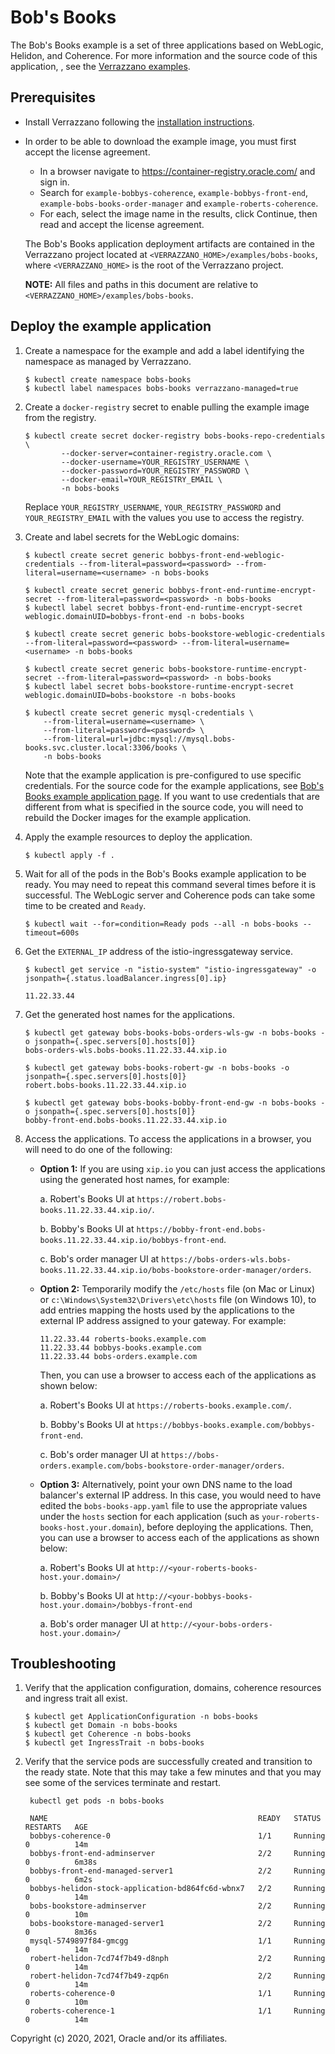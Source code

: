 # Bob's Books

The Bob's Books example is a set of three applications based on WebLogic, Helidon, and Coherence. For more information and the source code of this application, , see the [Verrazzano examples](https://github.com/verrazzano/examples).

## Prerequisites

* Install Verrazzano following the [installation instructions](https://verrazzano.io/docs/setup/install/installation/).
* In order to be able to download the example image, you must first accept the license agreement.
  * In a browser navigate to https://container-registry.oracle.com/ and sign in.
  * Search for `example-bobbys-coherence`, `example-bobbys-front-end`, `example-bobs-books-order-manager` and `example-roberts-coherence`.
  * For each, select the image name in the results, click Continue, then read and accept the license agreement.

   The Bob's Books application deployment artifacts are contained in the Verrazzano project located at 
   `<VERRAZZANO_HOME>/examples/bobs-books`, where `<VERRAZZANO_HOME>` is the root of the Verrazzano project.

   **NOTE:** All files and paths in this document are relative to `<VERRAZZANO_HOME>/examples/bobs-books`.

## Deploy the example application

1. Create a namespace for the example and add a label identifying the namespace as managed by Verrazzano.

    ```
    $ kubectl create namespace bobs-books
    $ kubectl label namespaces bobs-books verrazzano-managed=true
    ```

1. Create a `docker-registry` secret to enable pulling the example image from the registry.
   ```
   $ kubectl create secret docker-registry bobs-books-repo-credentials \
           --docker-server=container-registry.oracle.com \
           --docker-username=YOUR_REGISTRY_USERNAME \
           --docker-password=YOUR_REGISTRY_PASSWORD \
           --docker-email=YOUR_REGISTRY_EMAIL \
           -n bobs-books
   ```
   
   Replace `YOUR_REGISTRY_USERNAME`, `YOUR_REGISTRY_PASSWORD` and `YOUR_REGISTRY_EMAIL` 
   with the values you use to access the registry.  
      
1. Create and label secrets for the WebLogic domains:
    ```
    $ kubectl create secret generic bobbys-front-end-weblogic-credentials --from-literal=password=<password> --from-literal=username=<username> -n bobs-books

    $ kubectl create secret generic bobbys-front-end-runtime-encrypt-secret --from-literal=password=<password> -n bobs-books
    $ kubectl label secret bobbys-front-end-runtime-encrypt-secret weblogic.domainUID=bobbys-front-end -n bobs-books

    $ kubectl create secret generic bobs-bookstore-weblogic-credentials --from-literal=password=<password> --from-literal=username=<username> -n bobs-books

    $ kubectl create secret generic bobs-bookstore-runtime-encrypt-secret --from-literal=password=<password> -n bobs-books
    $ kubectl label secret bobs-bookstore-runtime-encrypt-secret weblogic.domainUID=bobs-bookstore -n bobs-books

    $ kubectl create secret generic mysql-credentials \
        --from-literal=username=<username> \
        --from-literal=password=<password> \
        --from-literal=url=jdbc:mysql://mysql.bobs-books.svc.cluster.local:3306/books \
        -n bobs-books
    ```
   Note that the example application is pre-configured to use specific credentials.
   For the source code for the example applications, see
   [Bob's Books example application page](https://github.com/verrazzano/examples/tree/master/bobs-books).
   If you want to use credentials that are different from what is specified in the source code, you will need to rebuild the Docker images for the example application.

1. Apply the example resources to deploy the application.
   ```
   $ kubectl apply -f .
   ```

1. Wait for all of the pods in the Bob's Books example application to be ready.
   You may need to repeat this command several times before it is successful.
   The WebLogic server and Coherence pods can take some time to be created and `Ready`.
   ```
   $ kubectl wait --for=condition=Ready pods --all -n bobs-books --timeout=600s
   ```

1. Get the `EXTERNAL_IP` address of the istio-ingressgateway service.
    ```
    $ kubectl get service -n "istio-system" "istio-ingressgateway" -o jsonpath={.status.loadBalancer.ingress[0].ip}

    11.22.33.44
    ```

1. Get the generated host names for the applications.
   ```
   $ kubectl get gateway bobs-books-bobs-orders-wls-gw -n bobs-books -o jsonpath={.spec.servers[0].hosts[0]}
   bobs-orders-wls.bobs-books.11.22.33.44.xip.io

   $ kubectl get gateway bobs-books-robert-gw -n bobs-books -o jsonpath={.spec.servers[0].hosts[0]}
   robert.bobs-books.11.22.33.44.xip.io

   $ kubectl get gateway bobs-books-bobby-front-end-gw -n bobs-books -o jsonpath={.spec.servers[0].hosts[0]}
   bobby-front-end.bobs-books.11.22.33.44.xip.io
   ```

1. Access the applications. To access the applications in a browser, you will need to do one of the following:
    * **Option 1:** If you are using `xip.io` you can just access the applications using the generated host names, for example:

      a. Robert's Books UI at `https://robert.bobs-books.11.22.33.44.xip.io/`.

      b. Bobby's Books UI at `https://bobby-front-end.bobs-books.11.22.33.44.xip.io/bobbys-front-end`.

      c. Bob's order manager  UI at `https://bobs-orders-wls.bobs-books.11.22.33.44.xip.io/bobs-bookstore-order-manager/orders`.

    * **Option 2:** Temporarily modify the `/etc/hosts` file (on Mac or Linux) or `c:\Windows\System32\Drivers\etc\hosts` file (on Windows 10), to add entries mapping the hosts used by the applications to the external IP address assigned to your gateway. For example:
      ```
      11.22.33.44 roberts-books.example.com
      11.22.33.44 bobbys-books.example.com
      11.22.33.44 bobs-orders.example.com
      ```
      Then, you can use a browser to access each of the applications as shown below:
      
      a. Robert's Books UI at `https://roberts-books.example.com/`.

      b. Bobby's Books UI at `https://bobbys-books.example.com/bobbys-front-end`.

      c. Bob's order manager  UI at `https://bobs-orders.example.com/bobs-bookstore-order-manager/orders`.

    * **Option 3:** Alternatively, point your own DNS name to the load balancer's external IP address. In this case, you would need to have edited the `bobs-books-app.yaml` file to use the appropriate values under the `hosts` section for each application (such as `your-roberts-books-host.your.domain`), before deploying the applications.
      Then, you can use a browser to access each of the applications as shown below:

      a. Robert's Books UI at `http://<your-roberts-books-host.your.domain>/`

      b. Bobby's Books UI at `http://<your-bobbys-books-host.your.domain>/bobbys-front-end`

      a. Bob's order manager UI at `http://<your-bobs-orders-host.your.domain>/`

## Troubleshooting
    
1. Verify that the application configuration, domains, coherence resources and ingress trait all exist.
   ```
   $ kubectl get ApplicationConfiguration -n bobs-books
   $ kubectl get Domain -n bobs-books
   $ kubectl get Coherence -n bobs-books
   $ kubectl get IngressTrait -n bobs-books
   ```   

1. Verify that the service pods are successfully created and transition to the ready state.
   Note that this may take a few minutes and that you may see some of the services terminate and restart.
   ```
    kubectl get pods -n bobs-books
   
    NAME                                               READY   STATUS    RESTARTS   AGE
    bobbys-coherence-0                                 1/1     Running   0          14m
    bobbys-front-end-adminserver                       2/2     Running   0          6m38s
    bobbys-front-end-managed-server1                   2/2     Running   0          6m2s
    bobbys-helidon-stock-application-bd864fc6d-wbnx7   2/2     Running   0          14m
    bobs-bookstore-adminserver                         2/2     Running   0          10m
    bobs-bookstore-managed-server1                     2/2     Running   0          8m36s
    mysql-5749897f84-gmcgg                             1/1     Running   0          14m
    robert-helidon-7cd74f7b49-d8nph                    2/2     Running   0          14m
    robert-helidon-7cd74f7b49-zqp6n                    2/2     Running   0          14m
    roberts-coherence-0                                1/1     Running   0          10m
    roberts-coherence-1                                1/1     Running   0          14m
   ``` 

Copyright (c) 2020, 2021, Oracle and/or its affiliates.
